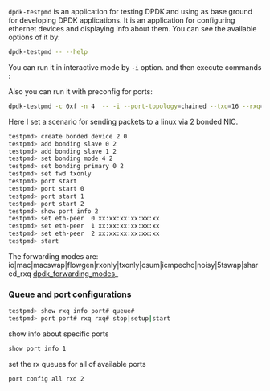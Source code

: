 
`dpdk-testpmd` is an application for testing DPDK and using as base ground for developing DPDK applications. It is an application for configuring ethernet devices and displaying info about them.
You can see the available options of it by:
```bash
dpdk-testpmd -- --help
```
You can run it in interactive mode by `-i` option. and then execute commands :

Also you can run it with preconfig for ports:
```bash
dpdk-testpmd -c 0xf -n 4  -- -i --port-topology=chained --txq=16 --rxq=16
```

Here I set a scenario for sending packets to a linux via 2 bonded NIC.

```bash
testpmd> create bonded device 2 0
testpmd> add bonding slave 0 2
testpmd> add bonding slave 1 2
testpmd> set bonding mode 4 2
testpmd> set bonding primary 0 2
testpmd> set fwd txonly
testpmd> port start
testpmd> port start 0
testpmd> port start 1
testpmd> port start 2
testpmd> show port info 2
testpmd> set eth-peer  0 xx:xx:xx:xx:xx:xx
testpmd> set eth-peer  1 xx:xx:xx:xx:xx:xx
testpmd> set eth-peer  2 xx:xx:xx:xx:xx:xx
testpmd> start
```
The forwarding modes are: io|mac|macswap|flowgen|rxonly|txonly|csum|icmpecho|noisy|5tswap|shared_rxq [dpdk_forwarding_modes](https://doc.dpdk.org/guides/testpmd_app_ug/testpmd_funcs.html#set-fwd)_

### Queue and port configurations
```bash
testpmd> show rxq info port# queue#
testpmd> port port# rxq rxq# stop|setup|start
```
show info about specific ports
```bash
show port info 1
```
set the rx queues for all of available ports
```bash
port config all rxd 2
```

